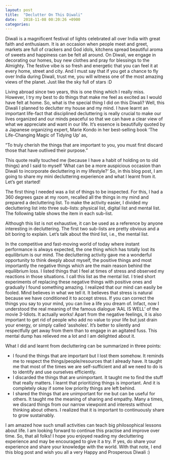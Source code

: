 ```yaml
---
layout: post
title:  "Declutter On This Diwali"
date:   2018-11-08 00:20:26 +0900
categories: 
---
```


Diwali is a magnificent festival of lights celebrated all over India with great faith and enthusiasm. It is an occasion when people meet and greet, markets are full of crackers and God idols, kitchens spread beautiful aroma of sweets and happiness can be felt all around. On Diwali, we engage in decorating our homes, buy new clothes and pray for blessings to the Almighty. The festive vibe is so fresh and energetic that you can feel it at every home, street and city. And I must say that if you get a chance to fly over India during Diwali, trust me, you will witness one of the most amazing views of the planet. Just like the sky full of stars :D

Living abroad since two years, this is one thing which I really miss. However, I try my best to do things that make me feel as excited as I would have felt at home. So, what is the special thing I did on this Diwali? Well, this Diwali I planned to declutter my house and my mind. I have learnt an important life-fact that disciplined decluttering is really crucial to make our lives organized and our minds peaceful so that we can have a clear view of what we appreciate and want in our life. It’s essence is beautifully quoted by a Japanese organizing expert, Marie Kondo in her best-selling book ‘The Life-Changing Magic of Tidying Up’ as,

“To truly cherish the things that are important to you, you must first discard those that have outlived their purpose.”

This quote really touched me (because I have a habit of holding on to old things) and I said to myself ‘What can be a more auspicious occasion than Diwali to incorporate decluttering in my lifestyle?’ So, in this blog post, I am going to share my mini decluttering experience and what I learnt from it. Let’s get started!

The first thing I needed was a list of things to be inspected. For this, I had a 360 degrees gaze at my room, recalled all the things in my mind and prepared a decluttering list. To make the activity easier, I divided my decluttering list into three sub-lists: physical list, digital list and mental list. The following table shows the item in each sub-list.

Although this list is not exhaustive, it can be used as a reference by anyone interesting in decluttering. The first two sub-lists are pretty obvious and a bit boring to explain. Let’s talk about the third list, i.e., the mental list.

In the competitive and fast-moving world of today where instant performance is always expected, the one thing which has totally lost its equilibrium is our mind. The decluttering activity gave me a wonderful opportunity to think deeply about myself, the positive things and most importantly the negative things which are the main reason behind the equilibrium loss. I listed things that I feel at times of stress and observed my reactions in those situations. I call this list as the mental list. I tried short experiments of replacing these negative things with positive ones and gradually I found something amazing. I realized that our mind can easily be fooled. Mind believes in what we tell it. It believes that stress is natural because we have conditioned it to accept stress. If you can correct the things you say to your mind, you can live a life you dream of. Infact, now I understood the real meaning of the famous dialogue ‘AAL IS WELL’ of the movie 3-Idiots. It actually works! Apart from the negative feelings, it is also important to get rid of people who add no value to your life but just drain your energy, or simply called ‘assholes’. It’s better to silently and respectfully get away from them than to engage in an agitated fuss. This mental dump has relieved me a lot and I am delighted about it.

What I did and learnt from decluttering can be summarized in three points:

- I found the things that are important but I lost them somehow. It reminds me to respect the things/people/resources that I already have. It taught me that most of the times we are self-sufficient and all we need to do is to identify and use ourselves efficiently.
- I discarded the things that are unimportant. It taught me to find the stuff that really matters. I learnt that prioritizing things is important. And it is completely okay if some low priority things are left behind.
- I shared the things that are unimportant for me but can be useful for others. It taught me the meaning of sharing and empathy. Many a times, we discard things from our narrow viewpoint and interests without thinking about others. I realized that it is important to continuously share to grow sustainably.

I am amazed how such small activities can teach big philosophical lessons about life. I am looking forward to continue this practise and improve over time. So, that all folks! I hope you enjoyed reading my decluttering experience and may be encouraged to give it a try. If yes, do share your experience and share your knowledge with the world. With that note, I end this blog post and wish you all a very Happy and Prosperous Diwali :)